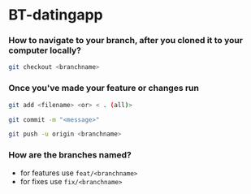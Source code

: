 # BT-datingapp

### How to navigate to your branch, after you cloned it to your computer locally?

```bash
git checkout <branchname>
```

### Once you've made your feature or changes run

```bash
git add <filename> <or> < . (all)>

git commit -m "<message>"

git push -u origin <branchname>
```

### How are the branches named?
- for features use `feat/<branchname>`
- for fixes use `fix/<branchname>`

